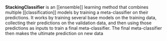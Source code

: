 **StackingClassifier** is an [[ensemble]] learning method that combines multiple [[classification]] models by training a meta-classifier on their predictions. It works by training several base models on the training data, collecting their predictions on the validation data, and then using those predictions as inputs to train a final meta-classifier. The final meta-classifier then makes the ultimate prediction on new data